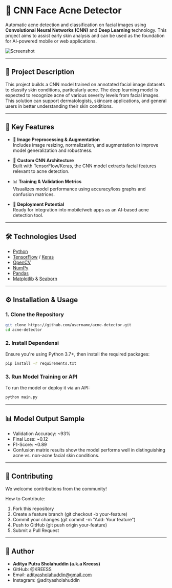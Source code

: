 # 🧠 CNN Face Acne Detector

Automatic acne detection and classification on facial images using **Convolutional Neural Networks (CNN)** and **Deep Learning** technology. This project aims to assist early skin analysis and can be used as the foundation for AI-powered mobile or web applications.

![Screenshot](https://github.com/user-attachments/assets/df0342dc-20fc-4ac7-b765-e4767ab658d3)

---

## 📌 Project Description

This project builds a CNN model trained on annotated facial image datasets to classify skin conditions, particularly acne. The deep learning model is expected to recognize acne of various severity levels from facial images. This solution can support dermatologists, skincare applications, and general users in better understanding their skin conditions.

---

## 🚀 Key Features

- 🔄 **Image Preprocessing & Augmentation**  
  Includes image resizing, normalization, and augmentation to improve model generalization and robustness.

- 🧠 **Custom CNN Architecture**  
  Built with TensorFlow/Keras, the CNN model extracts facial features relevant to acne detection.

- 📊 **Training & Validation Metrics**  
  Visualizes model performance using accuracy/loss graphs and confusion matrices.

- 📱 **Deployment Potential**  
  Ready for integration into mobile/web apps as an AI-based acne detection tool.

---

## 🛠️ Technologies Used

- [Python](https://www.python.org/)
- [TensorFlow](https://www.tensorflow.org/) / [Keras](https://keras.io/)
- [OpenCV](https://opencv.org/)
- [NumPy](https://numpy.org/)
- [Pandas](https://pandas.pydata.org/)
- [Matplotlib](https://matplotlib.org/) & [Seaborn](https://seaborn.pydata.org/)

---

## ⚙️ Installation & Usage

### 1. Clone the Repository

```bash
git clone https://github.com/username/acne-detector.git
cd acne-detector
```

### 2. Install Dependensi
Ensure you're using Python 3.7+, then install the required packages:

```bash
pip install -r requirements.txt
```

### 3. Run Model Training or API
To run the model or deploy it via an API:

```bash
python main.py
```

---

## 📊 Model Output Sample
- Validation Accuracy: ~93%
- Final Loss: ~0.12
- F1-Score: ~0.89
- Confusion matrix results show the model performs well in distinguishing acne vs. non-acne facial skin conditions.

---

## 🤝 Contributing
We welcome contributions from the community!

How to Contribute:
1. Fork this repository
2. Create a feature branch (git checkout -b your-feature)
3. Commit your changes (git commit -m "Add: Your feature")
4. Push to GitHub (git push origin your-feature)
5. Submit a Pull Request

---

## 👤 Author
- **Aditya Putra Sholahuddin (a.k.a Kreess)**
- GitHub: @KREESS
- Email: adityasholahuddin@gmail.com
- Instagram: @adityasholahuddin
